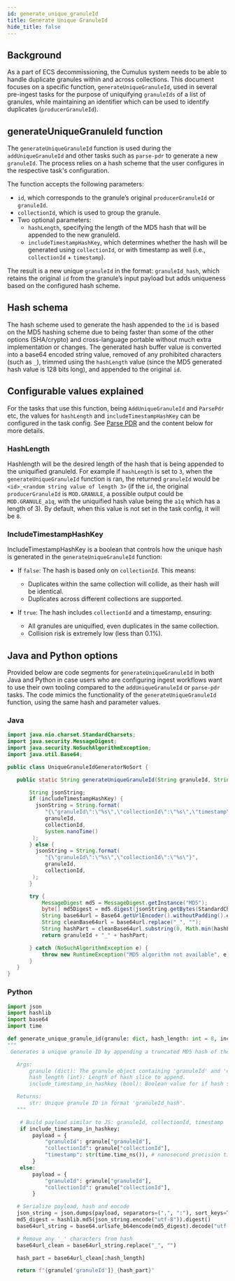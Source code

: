 ```yaml
---
id: generate_unique_granuleId
title: Generate Unique GranuleId
hide_title: false
---
```


## Background

As a part of ECS decommissioning, the Cumulus system needs to be able to handle duplicate granules within and across collections.
This document focuses on a specific function, `generateUniqueGranuleId`, used in several pre-ingest tasks for the purpose of
uniquifying `granuleIds` of a list of granules, while maintaining an identifier which can be used to identify duplicates (`producerGranuleId`).

## generateUniqueGranuleId function

The `generateUniqueGranuleId` function is used during the `addUniqueGranuleId` and other tasks such as `parse-pdr` to generate a new `granuleId`. The process relies on a hash scheme that the user configures in the respective task's configuration.

The function accepts the following parameters:

- `id`, which corresponds to the granule’s original `producerGranuleId` or `granuleId`.
- `collectionId`, which is used to group the granule.
- Two optional parameters:
  - `hashLength`, specifying the length of the MD5 hash that will be appended to the new granuleId.
  - `includeTimestampHashKey`, which determines whether the hash will be generated using `collectionId`, or with timestamp as well (i.e., `collectionId` + `timestamp`).

The result is a new unique `granuleId` in the format: `granuleId_hash`, which retains the original `id` from the granule’s input payload but adds uniqueness based on the configured hash scheme.

## Hash schema

The hash scheme used to generate the hash appended to the `id` is based on the MD5 hashing scheme due to being faster than some of the other options (SHA/crypto) and cross-language portable without much extra implementation or changes. The generated hash buffer value is converted into a base64 encoded string value, removed of any prohibited characters (such as `_`), trimmed using the `hashLength` value (since the MD5 generated hash value is 128 bits long), and appended to the original `id`.

## Configurable values explained

For the tasks that use this function, being `AddUniqueGranuleId` and `ParsePdr` etc, the values for `hashLength` and `includeTimestampHashKey` can be
configured in the task config. See [Parse PDR](../workflow_tasks/parse_pdr) and the content below for more details.

### HashLength

Hashlength will be the desired length of the hash that is being appended to the uniquified granuleId. For example if `hashLength` is set to `3`, when the
`generateUniqueGranuleId` function is ran, the returned `granuleId` would be `<id>_<random string value of length 3>` (if the `id`, the original `producerGranuleId` is `MOD.GRANULE`, a possible
output could be `MOD.GRANULE_a1q`, with the uniquified hash value being the `a1q` which has a length of 3). By default, when this value is not set in the task config, it will be `8`.

### IncludeTimestampHashKey

IncludeTimestampHashKey is a boolean that controls how the unique hash is generated in the `generateUniqueGranuleId` function:

- If `false`: The hash is based only on `collectionId`. This means:
  - Duplicates within the same collection will collide, as their hash will be identical.
  - Duplicates across different collections are supported.

- If `true`: The hash includes `collectionId` and a timestamp, ensuring:
  - All granules are uniquified, even duplicates in the same collection.
  - Collision risk is extremely low (less than 0.1%).

## Java and Python options

Provided below are code segments for `generateUniqueGranuleId` in both Java and Python in case users who are configuring ingest workflows want to use their own tooling compared to the `addUniqueGranuleId` or `parse-pdr` tasks. The code mimics the functionality of the `generateUniqueGranuleId` function, using the same hash and parameter values.

### Java

``` Java
import java.nio.charset.StandardCharsets;
import java.security.MessageDigest;
import java.security.NoSuchAlgorithmException;
import java.util.Base64;

public class UniqueGranuleIdGeneratorNoSort {

   public static String generateUniqueGranuleId(String granuleId, String collectionId, int hashLength, boolean includeTimestampHashKey) {

       String jsonString;
       if (includeTimestampHashKey) {
         jsonString = String.format(
            "{\"granuleId\":\"%s\",\"collectionId\":\"%s\",\"timestamp\":\"%d\"}",
            granuleId,
            collectionId,
            System.nanoTime()
        );
       } else {
         jsonString = String.format(
            "{\"granuleId\":\"%s\",\"collectionId\":\"%s\"}",
            granuleId,
            collectionId,
        );
       }

       try {
           MessageDigest md5 = MessageDigest.getInstance("MD5");
           byte[] md5Digest = md5.digest(jsonString.getBytes(StandardCharsets.UTF_8));
           String base64url = Base64.getUrlEncoder().withoutPadding().encodeToString(md5Digest);
           String cleanBase64url = base64url.replace("_", "");
           String hashPart = cleanBase64url.substring(0, Math.min(hashLength, cleanBase64url.length()));
           return granuleId + "_" + hashPart;

       } catch (NoSuchAlgorithmException e) {
           throw new RuntimeException("MD5 algorithm not available", e);
       }
   }
}
```

### Python

``` Python
import json
import hashlib
import base64
import time

def generate_unique_granule_id(granule: dict, hash_length: int = 8, include_timestamp_in_hashkey: bool = False) -> str:
"""
 Generates a unique granule ID by appending a truncated MD5 hash of the granule object.

   Args:
       granule (dict): The granule object containing 'granuleId' and 'collectionId'.
       hash_length (int): Length of hash slice to append.
       include_timestamp_in_hashkey (bool): Boolean value for if hash should use timestamp

   Returns:
       str: Unique granule ID in format 'granuleId_hash'.
   """

    # Build payload similar to JS: granuleId, collectionId, timestamp
    if include_timestamp_in_hashkey:
        payload = {
            "granuleId": granule["granuleId"],
            "collectionId": granule["collectionId"],
            "timestamp": str(time.time_ns()), # nanosecond precision timestamp
        }
    else:
        payload = {
            "granuleId": granule["granuleId"],
            "collectionId": granule["collectionId"],
        }

   # Serialize payload, hash and encode
   json_string = json.dumps(payload, separators=(",", ":"), sort_keys=True)
   md5_digest = hashlib.md5(json_string.encode("utf-8")).digest()
   base64url_string = base64.urlsafe_b64encode(md5_digest).decode("utf-8")

   # Remove any '_' characters from hash
   base64url_clean = base64url_string.replace("_", "")

   hash_part = base64url_clean[:hash_length]

   return f"{granule['granuleId']}_{hash_part}"
```
